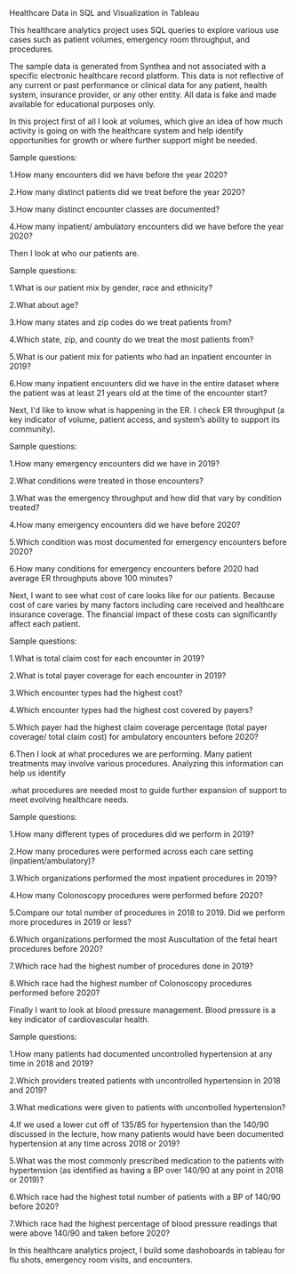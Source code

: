 Healthcare Data in SQL and Visualization in Tableau

This healthcare analytics project uses SQL queries to explore various use cases such as patient volumes, emergency room throughput, and procedures.

The sample data is generated from Synthea and not associated with a specific electronic healthcare record platform. This data is not reflective of any current or past performance or clinical data for any patient, health system, insurance provider, or any other entity. All data is fake and made available for educational purposes only.

In this project first of all I look at volumes, which give an idea of how much activity is going on with the healthcare system and help identify opportunities for growth or where further support might be needed.

Sample questions:

1.How many encounters did we have before the year 2020?

2.How many distinct patients did we treat before the year 2020?

3.How many distinct encounter classes are documented?

4.How many inpatient/ ambulatory encounters did we have before the year 2020?

Then I look at who our patients are.

Sample questions:

1.What is our patient mix by gender, race and ethnicity?

2.What about age?

3.How many states and zip codes do we treat patients from?

4.Which state, zip, and county do we treat the most patients from?

5.What is our patient mix for patients who had an inpatient encounter in 2019?

6.How many inpatient encounters did we have in the entire dataset where the patient was at least 21 years old at the time of the encounter start?

Next, I'd like to know what is happening in the ER. I check ER throughput (a key indicator of volume, patient access, and system’s ability to support its community).

Sample questions:

1.How many emergency encounters did we have in 2019?

2.What conditions were treated in those encounters?

3.What was the emergency throughput and how did that vary by condition treated?

4.How many emergency encounters did we have before 2020?

5.Which condition was most documented for emergency encounters before 2020?

6.How many conditions for emergency encounters before 2020 had average ER throughputs above 100 minutes?

Next, I want to see what cost of care looks like for our patients. Because cost of care varies by many factors including care received and healthcare insurance coverage. The financial impact of these costs can significantly affect each patient.

Sample questions:

1.What is total claim cost for each encounter in 2019?

2.What is total payer coverage for each encounter in 2019?

3.Which encounter types had the highest cost?

4.Which encounter types had the highest cost covered by payers?

5.Which payer had the highest claim coverage percentage (total payer coverage/ total claim cost) for ambulatory encounters before 2020?

6.Then I look at what procedures we are performing. Many patient treatments may involve various procedures. Analyzing this information can help us identify 

.what procedures are needed most to guide further expansion of support to meet evolving healthcare needs.

Sample questions:

1.How many different types of procedures did we perform in 2019?

2.How many procedures were performed across each care setting (inpatient/ambulatory)?

3.Which organizations performed the most inpatient procedures in 2019?

4.How many Colonoscopy procedures were performed before 2020?

5.Compare our total number of procedures in 2018 to 2019. Did we perform more procedures in 2019 or less?

6.Which organizations performed the most Auscultation of the fetal heart procedures before 2020?

7.Which race had the highest number of procedures done in 2019?

8.Which race had the highest number of Colonoscopy procedures performed before 2020?

Finally I want to look at blood pressure management. Blood pressure is a key indicator of cardiovascular health.

Sample questions:

1.How many patients had documented uncontrolled hypertension at any time in 2018 and 2019?

2.Which providers treated patients with uncontrolled hypertension in 2018 and 2019?

3.What medications were given to patients with uncontrolled hypertension?

4.If we used a lower cut off of 135/85 for hypertension than the 140/90 discussed in the lecture, how many patients would have been documented hypertension at any time across 2018 or 2019?

5.What was the most commonly prescribed medication to the patients with hypertension (as identified as having a BP over 140/90 at any point in 2018 or 2019)?

6.Which race had the highest total number of patients with a BP of 140/90 before 2020?

7.Which race had the highest percentage of blood pressure readings that were above 140/90 and taken before 2020?

In this healthcare analytics project, I build some dashoboards in tableau for flu shots, emergency room visits, and encounters.
